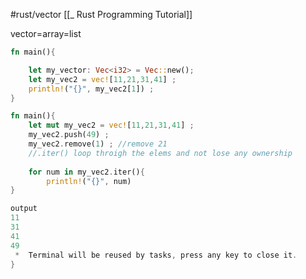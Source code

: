 #rust/vector 
[[_ Rust Programming Tutorial]]

vector=array=list
```rust
fn main(){

	let my_vector: Vec<i32> = Vec::new();
	let my_vec2 = vec![11,21,31,41] ;
	println!("{}", my_vec2[1]) ;
}
```


```rust
fn main(){
	let mut my_vec2 = vec![11,21,31,41] ;
	my_vec2.push(49) ;
	my_vec2.remove(1) ; //remove 21
	//.iter() loop throigh the elems and not lose any ownership
			
	for num in my_vec2.iter(){
		println!("{}", num)
}

output
11
31
41
49
 *  Terminal will be reused by tasks, press any key to close it. 
}
```









